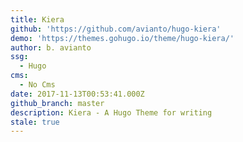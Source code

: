 ```yaml
---
title: Kiera
github: 'https://github.com/avianto/hugo-kiera'
demo: 'https://themes.gohugo.io/theme/hugo-kiera/'
author: b. avianto
ssg:
  - Hugo
cms:
  - No Cms
date: 2017-11-13T00:53:41.000Z
github_branch: master
description: Kiera - A Hugo Theme for writing
stale: true
---
```


